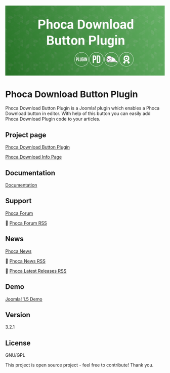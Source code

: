 



![Phoca Download Button Plugin](https://github.com/PhocaCz/PhocaDownloadButtonPlugin/blob/master/phocadownload.png)

# Phoca Download Button Plugin



Phoca Download Button Plugin is a Joomla! plugin which enables a Phoca Download button in editor. With help of this button you can easily add Phoca Download Plugin code to your articles.



## Project page

[Phoca Download Button Plugin](https://www.phoca.cz/phocadownload-button)

[Phoca Download Info Page](https://www.phoca.cz/project/phocadownload-joomla-download)



## Documentation

[Documentation](https://www.phoca.cz/documentation/category/58-phoca-download-button-plugin)





## Support

[Phoca Forum](https://www.phoca.cz/forum)

:bell: [Phoca Forum RSS](https://www.phoca.cz/forum/app.php/feed)



## News

[Phoca News](https://www.phoca.cz/news)

:bell: [Phoca News RSS](https://www.phoca.cz/news?format=feed&type=rss)

:bell: [Phoca Latest Releases RSS](https://www.phoca.cz/download/feed/111?format=feed&type=rss)



## Demo

[Joomla! 1.5 Demo](https://www.phoca.cz/demo/)



## Version

3.2.1



## License

GNU/GPL



This project is open source project - feel free to contribute! Thank you.
